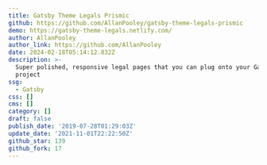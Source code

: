 ```yaml
---
title: Gatsby Theme Legals Prismic
github: https://github.com/AllanPooley/gatsby-theme-legals-prismic
demo: https://gatsby-theme-legals.netlify.com/
author: AllanPooley
author_link: https://github.com/AllanPooley
date: 2024-02-18T05:14:12.832Z
description: >-
  Super polished, responsive legal pages that you can plug onto your Gatsby
  project
ssg:
  - Gatsby
css: []
cms: []
category: []
draft: false
publish_date: '2019-07-28T01:29:03Z'
update_date: '2021-11-01T22:22:50Z'
github_star: 139
github_fork: 17
---
```


